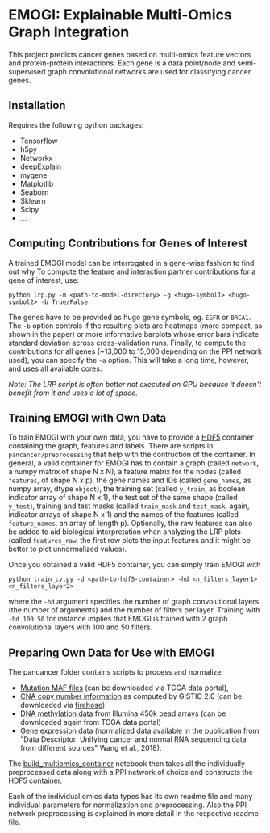 # EMOGI: Explainable Multi-Omics Graph Integration
This project predicts cancer genes based on multi-omics feature vectors and protein-protein interactions. Each gene is a data point/node and semi-supervised graph convolutional networks are used for classifying cancer genes.

## Installation
Requires the following python packages:
* Tensorflow
* h5py
* Networkx
* deepExplain
* mygene
* Matplotlib
* Seaborn
* Sklearn
* Scipy
* ...

## Computing Contributions for Genes of Interest
A trained EMOGI model can be interrogated in a gene-wise fashion to find out why 
To compute the feature and interaction partner contributions for a gene of interest, use:
```
python lrp.py -m <path-to-model-directory> -g <hugo-symbol1> <hugo-symbol2> -b True/False
```
The genes have to be provided as hugo gene symbols, eg. `EGFR` or `BRCA1`. The `-b` option controls if the resulting plots are heatmaps (more compact, as shown in the paper) or more informative barplots whose error bars indicate standard deviation across cross-validation runs.
Finally, to compute the contributions for all genes (~13,000 to 15,000 depending on the PPI network used), you can specify the `-a` option. This will take a long time, however, and uses all available cores.

*Note: The LRP script is often better not executed on GPU because it doesn't benefit from it and uses a lot of space.*

## Training EMOGI with Own Data
To train EMOGI with your own data, you have to provide a [HDF5](https://www.h5py.org/) container containing the graph, features and labels. There are scripts in `pancancer/preprocessing` that help with the contruction of the container. In general, a valid container for EMOGI has to contain a graph (called `network`, a numpy matrix of shape N x N), a feature matrix for the nodes (called `features`, of shape N x p), the gene names and IDs (called `gene_names`, as numpy array, dtype `object`), the training set (called `ỳ_train`, as boolean indicator array of shape N x 1), the test set of the same shape (called `y_test`), training and test masks (called `train_mask` and `test_mask`, again, indicator arrays of shape N x 1) and the names of the features (called `feature_names`, an array of length p). Optionally, the raw features can also be added to aid biological interpretation when analyzing the LRP plots (called `features_raw`, the first row plots the input features and it might be better to plot unnormalized values).

Once you obtained a valid HDF5 container, you can simply train EMOGI with
```
python train_cv.py -d <path-to-hdf5-container> -hd <n_filters_layer1> <n_filters_layer2>
```
where the `-hd` argument specifies the number of graph convolutional layers (the number of arguments) and the number of filters per layer. Training with `-hd 100 50` for instance implies that EMOGI is trained with 2 graph convolutional layers with 100 and 50 filters.

## Preparing Own Data for Use with EMOGI
The pancancer folder contains scripts to process and normalize:
* [Mutation MAF files](pancancer/mutfreq/README.md) (can be downloaded via TCGA data portal),
* [CNA copy number information](pancancer/mutfreq/README.md) as computed by GISTIC 2.0 (can be downloaded via [firehose](https://gdac.broadinstitute.org/))
* [DNA methylation data](pancancer/methylation/README.md) from Illumina 450k bead arrays (can be downloaded again from TCGA data portal)
* [Gene expression data](pancancer/expression/README.md) (normalized data available in the publication from "Data Descriptor: Unifying cancer and normal RNA sequencing data from different sources" Wang et al., 2018).

The [build_multiomics_container](pancancer/preprocessing/build_multiomics_container.ipynb) notebook then takes all the individually preprocessed data along with a PPI network of choice and constructs the HDF5 container.

Each of the individual omics data types has its own readme file and many individual parameters for normalization and preprocessing. Also the PPI network preprocessing is explained in more detail in the respective readme file.
